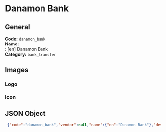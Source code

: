 # Danamon Bank 
## General 
**Code:** `danamon_bank`  
**Name:**  
:	[en] Danamon Bank  
**Category:** `bank_transfer`  
## Images 
### Logo 
### Icon 
## JSON Object 
```json
 {"code":"danamon_bank","vendor":null,"name":{"en":"Danamon Bank"},"description":null,"countries":null,"category":"bank_transfer"}```  
